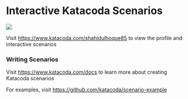 # Interactive Katacoda Scenarios

[![](http://shields.katacoda.com/katacoda/shahidulhoque85/count.svg)](https://www.katacoda.com/shahidulhoque85 "Get your profile on Katacoda.com")

Visit https://www.katacoda.com/shahidulhoque85 to view the profile and interactive scenarios

### Writing Scenarios
Visit https://www.katacoda.com/docs to learn more about creating Katacoda scenarios

For examples, visit https://github.com/katacoda/scenario-example
